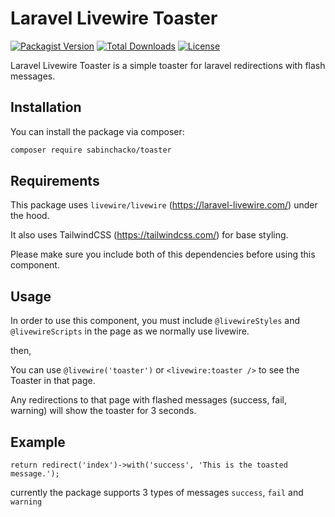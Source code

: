 # Laravel Livewire Toaster
[![Packagist Version](https://img.shields.io/packagist/v/sabinchacko/toaster)](https://packagist.org/packages/sabinchacko/toaster)
[![Total Downloads](https://img.shields.io/packagist/dt/sabinchacko/toaster)](https://packagist.org/packages/sabinchacko/toaster)
[![License](https://img.shields.io/packagist/l/sabinchacko/toaster)](https://packagist.org/packages/sabinchacko/toaster)

Laravel Livewire Toaster is a simple toaster for laravel redirections with flash messages.

## Installation

You can install the package via composer:

```bash
composer require sabinchacko/toaster
```

## Requirements

This package uses `livewire/livewire` (https://laravel-livewire.com/) under the hood.

It also uses TailwindCSS (https://tailwindcss.com/) for base styling. 

Please make sure you include both of this dependencies before using this component. 

## Usage

In order to use this component, you must include `@livewireStyles` and `@livewireScripts` in the page as we normally use livewire.

then,

You can use `@livewire('toaster')` or `<livewire:toaster />` to see the Toaster in that page.

Any redirections to that page with flashed messages (success, fail, warning) will show the toaster for 3 seconds.

## Example

`return redirect('index')->with('success', 'This is the toasted message.');`

currently the package supports 3 types of messages `success`, `fail` and `warning`
